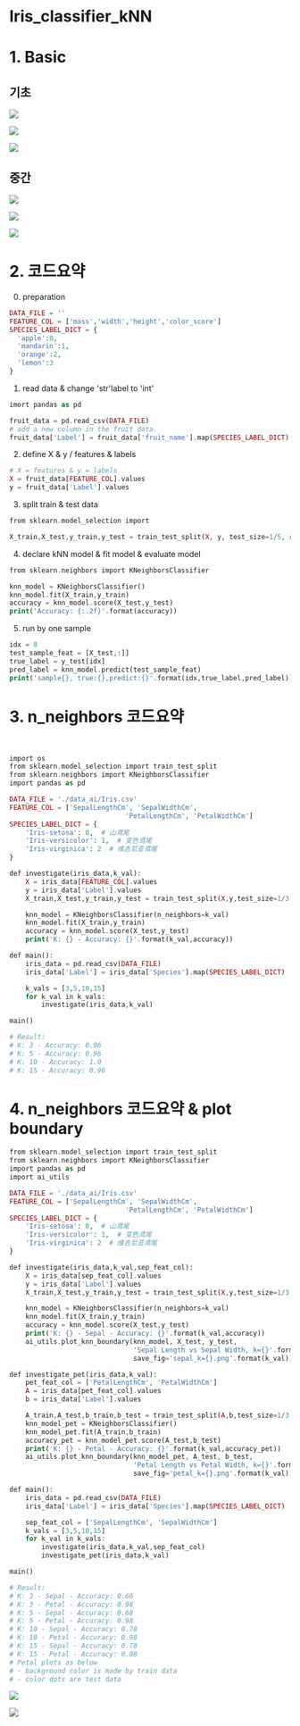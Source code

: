 # Iris_classifier_kNN

# 1. Basic
## 기초
![](https://github.com/davidkorea/Iris_classifier_kNN/blob/master/images/scikit-learn.png)

![](https://github.com/davidkorea/Iris_classifier_kNN/blob/master/images/dataformat.png)

![](https://github.com/davidkorea/Iris_classifier_kNN/blob/master/images/kNN.png)

## 중간
![](https://github.com/davidkorea/Iris_classifier_kNN/blob/master/images/metric.jpg)

![](https://github.com/davidkorea/Iris_classifier_kNN/blob/master/images/n_neighbors.png)

![](https://github.com/davidkorea/Iris_classifier_kNN/blob/master/images/params.png?raw=true)


# 2. 코드요약

0. preparation
```php
DATA_FILE = ''
FEATURE_COL = ['mass','width','height','color_score']
SPECIES_LABEL_DICT = {
  'apple':0,
  'mandarin':1,
  'orange':2,
  'lemon':3  
}
```
1. read data & change 'str'label to 'int'
```php
imort pandas as pd

fruit_data = pd.read_csv(DATA_FILE)
# add a new column in the fruit data.
fruit_data['Label'] = fruit_data['fruit_name'].map(SPECIES_LABEL_DICT)
```
2. define X & y / features & labels
```php
# X = features & y = labels
X = fruit_data[FEATURE_COL].values
y = fruit_data['Label'].values
```
3. split train & test data
```php
from sklearn.model_selection import

X_train,X_test,y_train,y_test = train_test_split(X, y, test_size=1/5, random_state=20)
```
4. declare kNN model & fit model & evaluate model
```php
from sklearn.neighbors import KNeighborsClassifier

knn_model = KNeighborsClassifier()
knn_model.fit(X_train,y_train)
accuracy = knn_model.score(X_test,y_test)
print('Accuracy: {:.2f}'.format(accuracy))
```
5. run by one sample
```php
idx = 8
test_sample_feat = [X_test,:]]
true_label = y_test[idx]
pred_label = knn_model.predict(test_sample_feat)
print('sample{}, true:{},predict:{}'.format(idx,true_label,pred_label))
```

# 3. n_neighbors 코드요약
 
```php
import os
from sklearn.model_selection import train_test_split
from sklearn.neighbors import KNeighborsClassifier
import pandas as pd

DATA_FILE = './data_ai/Iris.csv'
FEATURE_COL = ['SepalLengthCm', 'SepalWidthCm',
                             'PetalLengthCm', 'PetalWidthCm']
SPECIES_LABEL_DICT = {
    'Iris-setosa': 0,  # 山鸢尾
    'Iris-versicolor': 1,  # 变色鸢尾
    'Iris-virginica': 2  # 维吉尼亚鸢尾
}

def investigate(iris_data,k_val):
    X = iris_data[FEATURE_COL].values
    y = iris_data['Label'].values
    X_train,X_test,y_train,y_test = train_test_split(X,y,test_size=1/3,random_state=10)

    knn_model = KNeighborsClassifier(n_neighbors=k_val)
    knn_model.fit(X_train,y_train)
    accuracy = knn_model.score(X_test,y_test)
    print('K: {} - Accuracy: {}'.format(k_val,accuracy))

def main():
    iris_data = pd.read_csv(DATA_FILE)
    iris_data['Label'] = iris_data['Species'].map(SPECIES_LABEL_DICT)

    k_vals = [3,5,10,15]
    for k_val in k_vals:
        investigate(iris_data,k_val)

main()

# Result:
# K: 3 - Accuracy: 0.96
# K: 5 - Accuracy: 0.96
# K: 10 - Accuracy: 1.0
# K: 15 - Accuracy: 0.96
```

# 4. n_neighbors 코드요약 & plot boundary

```php
from sklearn.model_selection import train_test_split
from sklearn.neighbors import KNeighborsClassifier
import pandas as pd
import ai_utils

DATA_FILE = './data_ai/Iris.csv'
FEATURE_COL = ['SepalLengthCm', 'SepalWidthCm',
                             'PetalLengthCm', 'PetalWidthCm']
SPECIES_LABEL_DICT = {
    'Iris-setosa': 0,  # 山鸢尾
    'Iris-versicolor': 1,  # 变色鸢尾
    'Iris-virginica': 2  # 维吉尼亚鸢尾
}

def investigate(iris_data,k_val,sep_feat_col):
    X = iris_data[sep_feat_col].values
    y = iris_data['Label'].values
    X_train,X_test,y_train,y_test = train_test_split(X,y,test_size=1/3,random_state=10)

    knn_model = KNeighborsClassifier(n_neighbors=k_val)
    knn_model.fit(X_train,y_train)
    accuracy = knn_model.score(X_test,y_test)
    print('K: {} - Sepal - Accuracy: {}'.format(k_val,accuracy))
    ai_utils.plot_knn_boundary(knn_model, X_test, y_test,
                               'Sepal Length vs Sepal Width, k={}'.format(k_val),
                               save_fig='sepal_k={}.png'.format(k_val))

def investigate_pet(iris_data,k_val):
    pet_feat_col = ['PetalLengthCm', 'PetalWidthCm']
    A = iris_data[pet_feat_col].values
    b = iris_data['Label'].values

    A_train,A_test,b_train,b_test = train_test_split(A,b,test_size=1/3,random_state=10)
    knn_model_pet = KNeighborsClassifier()
    knn_model_pet.fit(A_train,b_train)
    accuracy_pet = knn_model_pet.score(A_test,b_test)
    print('K: {} - Petal - Accuracy: {}'.format(k_val,accuracy_pet))
    ai_utils.plot_knn_boundary(knn_model_pet, A_test, b_test,
                               'Petal Length vs Petal Width, k={}'.format(k_val),
                               save_fig='petal_k={}.png'.format(k_val))

def main():
    iris_data = pd.read_csv(DATA_FILE)
    iris_data['Label'] = iris_data['Species'].map(SPECIES_LABEL_DICT)

    sep_feat_col = ['SepalLengthCm', 'SepalWidthCm']
    k_vals = [3,5,10,15]
    for k_val in k_vals:
        investigate(iris_data,k_val,sep_feat_col)
        investigate_pet(iris_data,k_val)

main()

# Result:
# K: 3 - Sepal - Accuracy: 0.66
# K: 3 - Petal - Accuracy: 0.98
# K: 5 - Sepal - Accuracy: 0.68
# K: 5 - Petal - Accuracy: 0.98
# K: 10 - Sepal - Accuracy: 0.78
# K: 10 - Petal - Accuracy: 0.98
# K: 15 - Sepal - Accuracy: 0.78
# K: 15 - Petal - Accuracy: 0.98
# Petal plots as below
# - background color is made by train data
# - color dots are test data
```
![](https://github.com/davidkorea/Iris_classifier_kNN/blob/master/images/sepal_results.png)

![](https://github.com/davidkorea/Iris_classifier_kNN/blob/master/images/petal_results.png)
